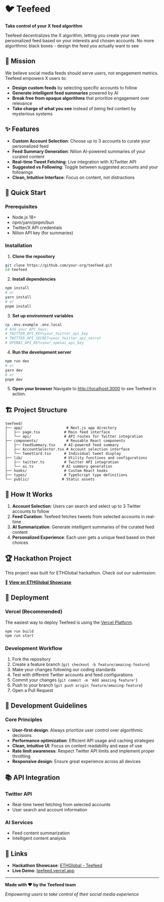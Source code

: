 # 🐦 Teefeed

**Take control of your X feed algorithm**

Teefeed decentralizes the X algorithm, letting you create your own personalized feed based on your interests and chosen accounts. No more algorithmic black boxes - design the feed you actually want to see

## 🚀 Mission

We believe social media feeds should serve users, not engagement metrics. Teefeed empowers X users to:

- **Design custom feeds** by selecting specific accounts to follow
- **Generate intelligent feed summaries** powered by AI
- **Break free from opaque algorithms** that prioritize engagement over relevance
- **Take charge of what you see** instead of being fed content by mysterious systems

## ✨ Features

- **Custom Account Selection**: Choose up to 3 accounts to curate your personalized feed
- **Feed Summary Generation**: Nilion AI-powered summaries of your curated content
- **Real-time Tweet Fetching**: Live integration with X/Twitter API
- **Suggested vs Following**: Toggle between suggested accounts and your followings
- **Clean, Intuitive Interface**: Focus on content, not distractions

## 🚀 Quick Start

### Prerequisites
- Node.js 18+ 
- npm/yarn/pnpm/bun
- Twitter/X API credentials
- Nilion API key (for summaries)

### Installation

1. **Clone the repository**
```bash
git clone https://github.com/your-org/teefeed.git
cd teefeed
```

2. **Install dependencies**
```bash
npm install
# or
yarn install
# or
pnpm install
```

3. **Set up environment variables**
```bash
cp .env.example .env.local
# Add your API keys:
# TWITTER_API_KEY=your_twitter_api_key
# TWITTER_API_SECRET=your_twitter_api_secret
# OPENAI_API_KEY=your_openai_api_key
```

4. **Run the development server**
```bash
npm run dev
# or
yarn dev
# or
pnpm dev
```

5. **Open your browser**
Navigate to [http://localhost:3000](http://localhost:3000) to see Teefeed in action.

## 🏗️ Project Structure

```
teefeed/
├── app/                    # Next.js app directory
│   ├── page.tsx           # Main feed interface
│   └── api/               # API routes for Twitter integration
├── components/             # Reusable React components
│   ├── FeedSummary.tsx    # AI-powered feed summary
│   ├── AccountSelector.tsx # Account selection interface
│   └── TweetCard.tsx      # Individual tweet display
├── lib/                   # Utility functions and configurations
│   ├── twitter.ts         # Twitter API integration
│   └── ai.ts             # AI summary generation
├── hooks/                 # Custom React hooks
├── types/                 # TypeScript type definitions
└── public/               # Static assets
```

## 🎯 How It Works

1. **Account Selection**: Users can search and select up to 3 Twitter accounts to follow
2. **Feed Curation**: Teefeed fetches tweets from selected accounts in real-time
3. **AI Summarization**: Generate intelligent summaries of the curated feed content
4. **Personalized Experience**: Each user gets a unique feed based on their choices

## 🏆 Hackathon Project

This project was built for ETHGlobal hackathon. Check out our submission:

**🔗 [View on ETHGlobal Showcase](https://ethglobal.com/showcase/teefeed-rcq50)**

## 🚀 Deployment

### Vercel (Recommended)
The easiest way to deploy Teefeed is using the [Vercel Platform](https://vercel.com/new).

```bash
npm run build
npm run start
```

### Development Workflow
1. Fork the repository
2. Create a feature branch (`git checkout -b feature/amazing-feature`)
3. Make your changes following our coding standards
4. Test with different Twitter accounts and feed configurations
5. Commit your changes (`git commit -m 'Add amazing feature'`)
6. Push to your branch (`git push origin feature/amazing-feature`)
7. Open a Pull Request

## 🔧 Development Guidelines

### Core Principles
- **User-first design**: Always prioritize user control over algorithmic decisions
- **Performance optimization**: Efficient API usage and caching strategies
- **Clean, intuitive UI**: Focus on content readability and ease of use
- **Rate limit awareness**: Respect Twitter API limits and implement proper throttling
- **Responsive design**: Ensure great experience across all devices

## 📚 API Integration

### Twitter API
- Real-time tweet fetching from selected accounts
- User search and account information

### AI Services
- Feed content summarization
- Intelligent content analysis

## 🔗 Links

- **Hackathon Showcase**: [ETHGlobal - Teefeed](https://ethglobal.com/showcase/teefeed-rcq50)
- **Live Demo**: [teefeed.vercel.app](https://teefeed.vercel.app)

---

**Made with ❤️ by the Teefeed team**

*Empowering users to take control of their social media experience*
